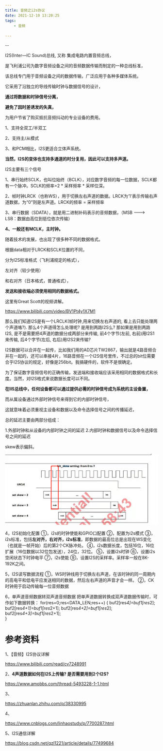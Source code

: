 ```yaml
---
title: 音频之i2s协议
date: 2021-12-10 13:20:25
tags:
	- 音频

---
```


--

I2S(Inter—IC Sound)总线, 又称 集成电路内置音频总线，

是飞利浦公司为数字音频设备之间的音频数据传输而制定的一种总线标准，

该总线专门用于音频设备之间的数据传输，广泛应用于各种多媒体系统。

它采用了沿独立的导线传输时钟与数据信号的设计，

**通过将数据和时钟信号分离，**

**避免了因时差诱发的失真，**

为用户节省了购买抵抗音频抖动的专业设备的费用。 



1、支持全双工/半双工

2、支持主/从模式

3、和PCM相比，I2S更适合立体声系统。

**当然，I2S的变体也支持多通道的时分复用，因此可以支持多声道。**



I2S主要有三个信号

1、串行始终SCLK，也叫位始终（BCLK），对应数字音频的每一位数据，SCLK都有一个脉冲。SCLK的频率=2 * 采样频率 * 采样位深。

2、帧时钟LRCK（也称WS），用于切换左右声道的数据。LRCK为‘1’表示传输右声道数据，为“0”则是左声道。LRCK的频率 = 采样频率

3、串行数据（SDATA），就是用二进制补码表示的音频数据，（MSB ---> LSB：数据由高位到低位依次传输）

**4、一般还有MCLK，主时钟。** 



随着技术的发展，也出现了很多种不同的数据格式。

根据data相对于LRCK和SCLK位置的不同，

分为I2S标准格式（飞利浦规定的格式），

左对齐（较少使用）

和右对齐（日本格式，普通格式），

**发送和接收端必须使用相同的数据格式。** 



这里有Great Scott的视频讲解。

https://www.bilibili.com/video/BV1Pt4y1X7M1



那么我们知道I2S是有一个LRCLK(帧时钟,用来切换左右声道的, 看上去只能处理两个声道咯?).
那么4个声道得怎么处理呢? 是用到两路I2S么?
那如果是用到两路I2S, 是不是需要把4声道的数据分成两部分来传输, 前4个字节(左前, 右前)用I2S1来传输, 后4个字节(左后, 右后)用I2S2来传输?



I2S数据可以合并在一起传，比如我们用的AD芯片TW2867，输出就是4路音频合并在一起的，还可以串接4片，16路音频在一个I2S信号里传，不过总的bit位需要合乎I2S协议的规定，好像是256bit。我搞硬件的，软件不是很确定。



为了保证数字音频信号的正确传输，发送端和接收端应该采用相同的数据格式和长度。当然，对I2S格式来说数据长度可以不同。



**在IIS总线中，任何设备都可以通过提供必需的时钟信号成为系统的主设备置，**

而从属设备通过外部时钟信号来得到它的内部时钟信号，

这就意味着必须重视主设备和数据以及命令选择信号之间的传播延迟，

总的延迟主要由两部分组成：

1.外部时钟和从设备的内部时钟之间的延迟
2.内部时钟和数据信号以及命令选择信号之间的延迟



skew表示偏斜。

![image-20220111103004982](../images/playopenwrt_pic/image-20220111103004982.png)





4，I2S初始化配置
①，i2s的时钟使能和GPIO口配置
②，配置为i2s模式
③，i2s标准，包括**左对齐，右对齐，i2s标准**，即数据的最高位总是出现在WS变化（也就是一帧开始）后的第2个CK脉冲处。
④，i2s数据长度，包括16位，16位扩展（16位数据以32位包发送），24位，32位。
⑤，设置i2s时钟
⑥，设置i2s空闲状态下时钟电平
⑦，i2s使能
⑨，设置I2S的采样率。采样率一般在8K-192K之间。

5，I2S读写数据流程
①，WS时钟线用于切换左右声道，在该时钟的同一周期内的高电平和低电平应发送相同的数据，然后左右声道的声音才会一样。
②，CK时钟用于启动传输每一位音频数据



6，单声道音频数据转双声道音频数据
把单声道数据转换成双声道数据传输时，可作如下数据转换：
for(res=0;res<DATA_LEN;res++)
{
buf2[res*4]=buf1[res*2];
buf2[res*4+1]=buf1[res*2+1];
buf2[res*4+2]=buf1[res*2];
buf2[res*4+3]=buf1[res*2+1];  
}  

# 参考资料

1、【音频】I2S协议详解

https://www.bilibili.com/read/cv7248991

2、**4声道数据如何在I2S上传输? 是否需要用到2个I2S?** 

https://www.amobbs.com/thread-5493228-1-1.html

3、

https://zhuanlan.zhihu.com/p/38330995

4、

https://www.cnblogs.com/linhaostudy/p/7700287.html

5、I2S通信详解

https://blog.csdn.net/qzl1221/article/details/77499684
